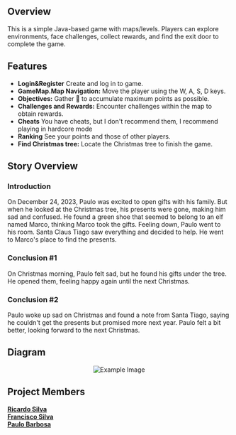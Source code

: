 ## Overview
This is a simple Java-based game with maps/levels. Players can explore environments, face challenges, collect rewards, and find the exit door to complete the game.

## Features
- **Login&Register** Create and log in to game.
- **GameMap.Map Navigation:** Move the player using the W, A, S, D keys.
- **Objectives:** Gather 🎁 to accumulate maximum points as possible.
- **Challenges and Rewards:** Encounter challenges within the map to obtain rewards.
- **Cheats** You have cheats, but I don't recommend them, I recommend playing in hardcore mode
- **Ranking** See your points and those of other players.
- **Find Christmas tree:** Locate the Christmas tree to finish the game.

## Story Overview
### Introduction
On December 24, 2023, Paulo was excited to open gifts with his family. But when he looked at the Christmas tree, his presents were gone, making him sad and confused.
He found a green shoe that seemed to belong to an elf named Marco, thinking Marco took the gifts. Feeling down, Paulo went to his room.
Santa Claus Tiago saw everything and decided to help. He went to Marco's place to find the presents.

### Conclusion #1
On Christmas morning, Paulo felt sad, but he found his gifts under the tree. He opened them, feeling happy again until the next Christmas.

### Conclusion #2
Paulo woke up sad on Christmas and found a note from Santa Tiago, saying he couldn't get the presents but promised more next year. Paulo felt a bit better, looking forward to the next Christmas.

## Diagram
<p align="center">
  <img src="https://i.postimg.cc/R08MCG3K/aa.png" alt="Example Image">
</p>


## Project Members
[**Ricardo Silva**](https://github.com/rickymoz)<br>
[**Francisco Silva**](https://github.com/FranciscoSilvaMgLPT)<br>
[**Paulo Barbosa**](https://github.com/zhonions)
